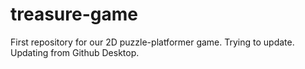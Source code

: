 # treasure-game
First repository for our 2D puzzle-platformer game.
Trying to update.
Updating from Github Desktop.